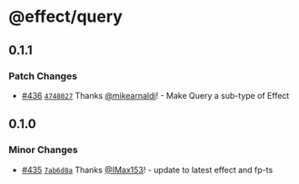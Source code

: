 # @effect/query

## 0.1.1

### Patch Changes

- [#436](https://github.com/Effect-TS/query/pull/436) [`4748027`](https://github.com/Effect-TS/query/commit/4748027bf90c00a77d259c6b853e1d66321cf326) Thanks [@mikearnaldi](https://github.com/mikearnaldi)! - Make Query a sub-type of Effect

## 0.1.0

### Minor Changes

- [#435](https://github.com/Effect-TS/query/pull/435) [`7ab6d8a`](https://github.com/Effect-TS/query/commit/7ab6d8ab3f0ef117d161ddc991b2443bb148f253) Thanks [@IMax153](https://github.com/IMax153)! - update to latest effect and fp-ts
